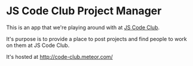 JS Code Club Project Manager
================================

This is an app that we're playing around with at [JS Code Club](http://www.meetup.com/JS-Code-Club/).

It's purpose is to provide a place to post projects and find people to work on them at JS Code Club.

It's hosted at http://code-club.meteor.com/
